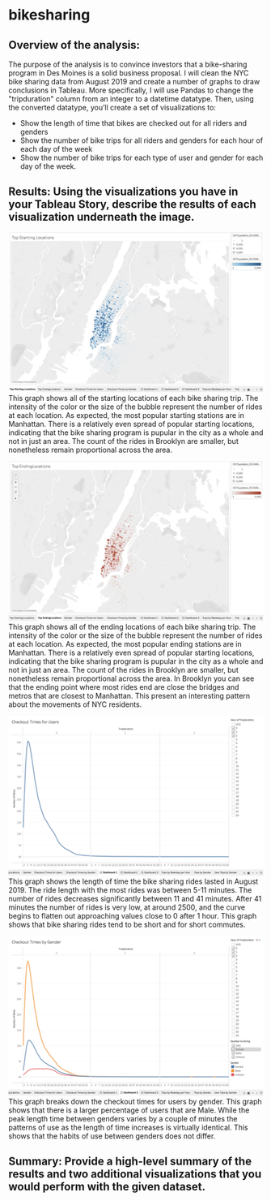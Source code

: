 # bikesharing

## Overview of the analysis: 
The purpose of the analysis is to convince investors that a bike-sharing program in Des Moines is a solid business proposal. I will clean the NYC bike sharing data from August 2019 and create a number of graphs to draw conclusions in Tableau.  More specifically, I will use Pandas to change the "tripduration" column from an integer to a datetime datatype. Then, using the converted datatype, you’ll create a set of visualizations to:
- Show the length of time that bikes are checked out for all riders and genders
- Show the number of bike trips for all riders and genders for each hour of each day of the week
- Show the number of bike trips for each type of user and gender for each day of the week.


## Results: Using the visualizations you have in your Tableau Story, describe the results of each visualization underneath the image.

![Top Starting Locations](https://github.com/andreabassetti/bikesharing/blob/main/png/Top%20Starting%20Locations.png)
This graph shows all of the starting locations of each bike sharing trip. The intensity of the color or the size of the bubble represent the number of rides at each location. As expected, the most popular starting stations are in Manhattan. There is a relatively even spread of popular starting locations, indicating that the bike sharing program is pupular in the city as a whole and not in just an area. The count of the rides in Brooklyn are smaller, but nonetheless remain proportional across the area. 


![Top Ending Locations](https://github.com/andreabassetti/bikesharing/blob/main/png/Top%20Ending%20Locations.png)
This graph shows all of the ending locations of each bike sharing trip. The intensity of the color or the size of the bubble represent the number of rides at each location. As expected, the most popular ending stations are in Manhattan. There is a relatively even spread of popular starting locations, indicating that the bike sharing program is pupular in the city as a whole and not in just an area. The count of the rides in Brooklyn are smaller, but nonetheless remain proportional across the area. In Brooklyn you can see that the ending point where most rides end are close the bridges and metros that are closest to Manhattan. This present an interesting pattern about the movements of NYC residents. 


![Checkout Times for Users](https://github.com/andreabassetti/bikesharing/blob/main/png/Checkout%20Times%20for%20Users.png)
This graph shows the length of time the bike sharing rides lasted in August 2019. The ride length with the most rides was between 5-11 minutes. The number of rides decreases significantly between 11 and 41 minutes. After 41 minutes the number of rides is very low, at around 2500, and the curve begins to flatten out approaching values close to 0 after 1 hour. This graph shows that bike sharing rides tend to be short and for short commutes. 


![Checkout Times by Gender](https://github.com/andreabassetti/bikesharing/blob/main/png/Checkout%20Times%20by%20Gender.png)
This graph breaks down the checkout times for users by gender. This graph shows that there is a larger percentage of users that are Male. While the peak length time between genders varies by a couple of minutes the patterns of use as the length of time increases is virtually identical. This shows that the habits of use between genders does not differ. 


## Summary: Provide a high-level summary of the results and two additional visualizations that you would perform with the given dataset.

